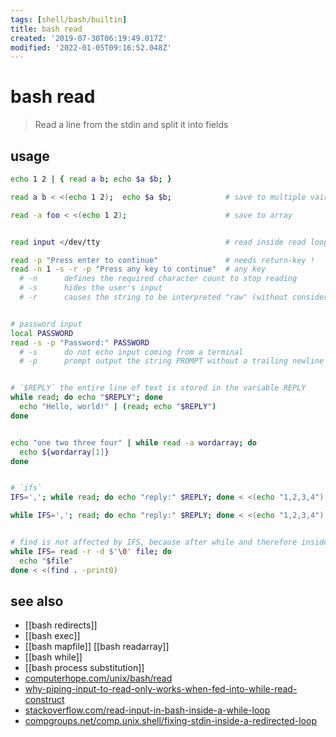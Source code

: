 ```yaml
---
tags: [shell/bash/builtin]
title: bash read
created: '2019-07-30T06:19:49.017Z'
modified: '2022-01-05T09:16:52.048Z'
---
```


# bash read

> Read a line from the stdin and split it into fields

## usage
```sh
echo 1 2 | { read a b; echo $a $b; }

read a b < <(echo 1 2);  echo $a $b;            # save to multiple vairables

read -a foo < <(echo 1 2);                      # save to array


read input </dev/tty                            # read inside read loop

read -p "Press enter to continue"               # needs return-key !
read -n 1 -s -r -p "Press any key to continue"  # any key
  # -n      defines the required character count to stop reading
  # -s      hides the user's input
  # -r      causes the string to be interpreted "raw" (without considering backslash escapes)


# password input
local PASSWORD
read -s -p "Password:" PASSWORD
  # -s      do not echo input coming from a terminal
  # -p      prompt output the string PROMPT without a trailing newline before attempting to read


# `$REPLY` the entire line of text is stored in the variable REPLY
while read; do echo "$REPLY"; done
  echo "Hello, world!" | (read; echo "$REPLY")
done


echo "one two three four" | while read -a wordarray; do
  echo ${wordarray[1]}
done


# `ifs`
IFS=','; while read; do echo "reply:" $REPLY; done < <(echo "1,2,3,4")

while IFS=','; read; do echo "reply:" $REPLY; done < <(echo "1,2,3,4")


# find is not affected by IFS, because after while and therefore inside loop
while IFS= read -r -d $'\0' file; do
  echo "$file"
done < <(find . -print0)
```

## see also

- [[bash redirects]]
- [[bash exec]]
- [[bash mapfile]] [[bash readarray]]
- [[bash while]]
- [[bash process substitution]]
- [computerhope.com/unix/bash/read](https://www.computerhope.com/unix/bash/read.htm)
- [why-piping-input-to-read-only-works-when-fed-into-while-read-construct](https://stackoverflow.com/questions/13763942/why-piping-input-to-read-only-works-when-fed-into-while-read-construct)
- [stackoverflow.com/read-input-in-bash-inside-a-while-loop](https://stackoverflow.com/questions/6883363/read-input-in-bash-inside-a-while-loop)
- [compgroups.net/comp.unix.shell/fixing-stdin-inside-a-redirected-loop](http://compgroups.net/comp.unix.shell/fixing-stdin-inside-a-redirected-loop/400460)


